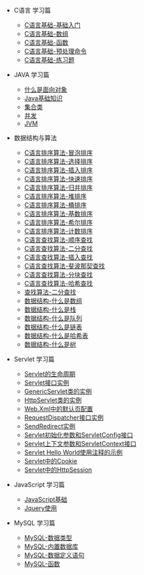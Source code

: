 * C语言 学习篇
    * [C语言基础-基础入门](c-tech/0001-C-Base.md)
    * [C语言基础-数组](c-tech/0002-C-Array.md)
    * [C语言基础-函数](c-tech/0003-C-Function.md)
	* [C语言基础-预处理命令](c-tech/0004-C-Define.md)
	* [C语言基础-练习题](c-tech/0005-C-Exercise.md)
* JAVA 学习篇
	* [什么是面向对象](java-tech/object-oriented.md)
	* [Java基础知识](java-tech/java-basic.md)
	* [集合类](java-tech/java-collection.md)
	* [并发](java-tech/java-thread.md)
	* [JVM](java-tech/java-jvm.md)
* 数据结构与算法
    * [C语言排序算法-冒泡排序](arithmetic-tech/0001-C-Bubble-Sort.md)
    * [C语言排序算法-选择排序](arithmetic-tech/0002-C-Selection-Sort.md)
    * [C语言排序算法-插入排序](arithmetic-tech/0003-C-Insertion-Sort.md)
	* [C语言排序算法-快速排序](arithmetic-tech/0004-C-Quick-Sort.md)
	* [C语言排序算法-归并排序](arithmetic-tech/0005-C-Merge-Sort)
	* [C语言排序算法-堆排序](arithmetic-tech/0006-C-Heap-Sort.md)
	* [C语言排序算法-桶排序](arithmetic-tech/0007-C-Bucket_Sort.md)
	* [C语言排序算法-基数排序](arithmetic-tech/0008-C-Radix-Sort.md)
	* [C语言排序算法-希尔排序](arithmetic-tech/0009-C-Shells-Sort.md)
	* [C语言排序算法-计数排序](arithmetic-tech/0010-C-Counting-Sort.md)
	* [C语言查找算法-顺序查找](arithmetic-tech/0011-C-Sequential-Search.md)
	* [C语言查找算法-二分查找](arithmetic-tech/0012-C-Binary-Search.md)
	* [C语言查找算法-插入查找](arithmetic-tech/0013-C-Insert-Search.md)
	* [C语言查找算法-斐波那契查找](arithmetic-tech/0014-C-Fibonacci-Search.md)
	* [C语言查找算法-分块查找](arithmetic-tech/0015-C-Block-Search.md)
	* [C语言查找算法-哈希查找](arithmetic-tech/0016-C-Hashed-Search.md)
	* [查找算法-二分查找](arithmetic-tech/0031-Java-Binary-Search.md)
	* [数据结构-什么是数组](arithmetic-tech/0041-Java-Array.md)
	* [数据结构-什么是栈](arithmetic-tech/0042-Java-Stack.md)
	* [数据结构-什么是队列](arithmetic-tech/0043-Java-Queue.md)
	* [数据结构-什么是链表](arithmetic-tech/0044-Java-LinkedList.md)
	* [数据结构-什么是哈希表](arithmetic-tech/0045-Java-Hashtable.md)
	* [数据结构-什么是树](arithmetic-tech/0046-Java-Tree.md)
	
* Servlet 学习篇
    * [Servlet的生命周期](servlet-tech/00001-Life-cycle-of-a-servlet.md)
    * [Servlet接口实例](servlet-tech/00002-Servlet-interface-in-java-with-example.md)
    * [GenericServlet类的实例](servlet-tech/00004-GenericServlet-class-in-java-with-example.md)
	* [HttpServlet类的实例](servlet-tech/00005-HttpServlet-class-in-java-with-example.md)
	* [Web.Xml中的默认页配置](servlet-tech/00006-welcome-file-list-in-web-xml-with-example.md)
	* [RequestDispatcher接口实例](servlet-tech/00007-RequestDispatcher-interface-with-example.md)
	* [SendRedirect实例](servlet-tech/00008-sendRedirect-in-servlet-with-example.md)
	* [Servlet初始化参数和ServletConfig接口](servlet-tech/00009-ServletServletConfig-example.md)
	* [Servlet上下文参数和ServletContext接口](servlet-tech/00010-Servlet-context-example.md)
	* [Servlet Hello World使用注释的示例](servlet-tech/00011-Servlet-Hello-World-Example-Using-Annotation.md)
	* [Servlet中的Cookie](servlet-tech/00012-Session-management-and-cookies-in-servlet-with-example.md)
	* [Servlet中的HttpSession](servlet-tech/00013-HttpSession-In-Servlet.md)
	
* JavaScript 学习篇
	* [JavaScript基础](javascript-tech/001-Javascript.md)
	* [Jquery使用](javascript-tech/002-JQuery.md)

* MySQL 学习篇
    * [MySQL-数据类型](mysql-tech/0001-MySQL-DataType.md)
    * [MySQL-内置数据库](mysql-tech/0002-MySQL-Inner-DataBases.md)
    * [MySQL-数据定义语句](mysql-tech/0003-MySQL-SQL-Normal.md)
	* [MySQL-函数](mysql-tech/0004-MySQL-FUNCTION_ONE.md)
